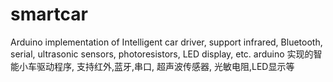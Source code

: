 # smartcar

Arduino implementation of Intelligent car driver, support infrared, Bluetooth, serial, ultrasonic sensors, photoresistors, LED display, etc.
arduino 实现的智能小车驱动程序, 支持红外,蓝牙,串口, 超声波传感器, 光敏电阻,LED显示等
